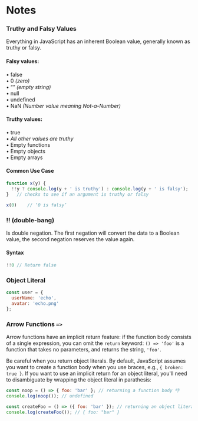 # Notes

### Truthy and Falsy Values
Everything in JavaScript has an inherent Boolean value, generally known as truthy or falsy.
#### Falsy values:  
• false  
• 0 *(zero)*  
• “” *(empty string)*  
• null  
• undefined  
• NaN *(Number value meaning Not-a-Number)*  

#### Truthy values:
• true  
• *All other values are truthy*  
• Empty functions  
• Empty objects  
• Empty arrays	

#### Common Use Case
```javascript
function x(y) {
  !!y ? console.log(y + ' is truthy') : console.log(y + ' is falsy');
}	// checks to see if an argument is truthy or falsy

x(0)	// ‘0 is falsy’
```

### !! (double-bang)

Is double negation. The first negation will convert the data to a Boolean value, the second negation reserves the value again. 

#### Syntax

```javascript
!!0 // Return false
```

### Object Literal

```javascript
const user = {
  userName: 'echo',
  avatar: 'echo.png'
};
```

### Arrow Functions `=>`

Arrow functions have an implicit return feature: if the function body consists of a single expression, you can omit the `return` keyword: `() => 'foo'` is a function that takes no parameters, and returns the string, `'foo'`.

Be careful when you return object literals. By default, JavaScript assumes you want to create a function body when you use braces, e.g., `{ broken: true }`. If you want to use an implicit return for an object literal, you'll need to disambiguate by wrapping the object literal in parathesis:

```javascript
const noop = () => { foo: 'bar' }; // returning a function body 👎 
console.log(noop()); // undefined

const createFoo = () => ({ foo: 'bar' }); // returning an object literal 👍
console.log(createFoo()); // { foo: "bar" }
